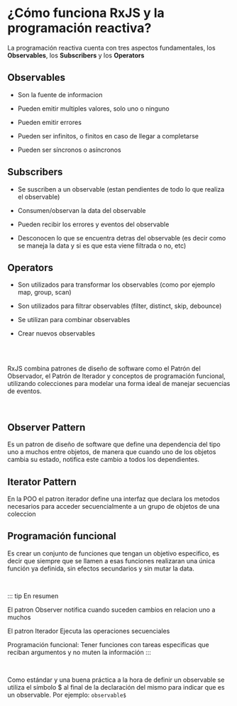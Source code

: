 # ¿Cómo funciona RxJS y la programación reactiva?

La programación reactiva cuenta con tres aspectos fundamentales, los **Observables**, los **Subscribers** y los **Operators**

## Observables

- Son la fuente de informacion

- Pueden emitir multiples valores, solo uno o ninguno

- Pueden emitir errores

- Pueden ser infinitos, o finitos en caso de llegar a completarse

- Pueden ser síncronos o asíncronos

## Subscribers

- Se suscriben a un observable (estan pendientes de todo lo que realiza el observable)

- Consumen/observan la data del observable

- Pueden recibir los errores y eventos del observable

- Desconocen lo que se encuentra detras del observable (es decir como se maneja la data y si es que esta viene filtrada o no, etc)

## Operators

- Son utilizados para transformar los observables (como por ejemplo map, group, scan)

- Son utilizados para filtrar observables (filter, distinct, skip, debounce)

- Se utilizan para combinar observables

- Crear nuevos observables

<br/><br/>

RxJS combina patrones de diseño de software como el Patrón del Observador, el Patrón de Iterador y conceptos de programación funcional, utilizando colecciones para modelar una forma ideal de manejar secuencias de eventos.

<br/>

## Observer Pattern

Es un patron de diseño de software que define una dependencia del tipo uno a muchos entre objetos, de manera que cuando uno de los objetos cambia su estado, notifica este cambio a todos los dependientes.

## Iterator Pattern

En la POO el patron iterador define una interfaz que declara los metodos necesarios para acceder secuencialmente a un grupo de objetos de una coleccion

## Programación funcional

Es crear un conjunto de funciones que tengan un objetivo especifico, es decir que siempre que se llamen a esas funciones realizaran una única función ya definida, sin efectos secundarios y sin mutar la data.

<br/>

::: tip En resumen

El patron Observer notifica cuando suceden cambios en relacion uno a muchos

El patron Iterador Ejecuta las operaciones secuenciales

Programación funcional: Tener funciones con tareas especificas que reciban argumentos y no muten la información
:::

<br/>

Como estándar y una buena práctica a la hora de definir un observable se utiliza el símbolo \$ al final de la declaración del mismo para indicar que es un observable.
Por ejemplo: `observable$`

<img src="https://www.notion.so/RxJS-4edc72ff063e4c24aa0a3563dd1fe550#46c6b67c6e5746a9aa9c39d44cd76006" alt="">
